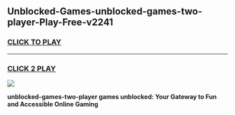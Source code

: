 
## Unblocked-Games-unblocked-games-two-player-Play-Free-v2241
<h3>
<a href="https://premium76.site?title=unblocked-games-two-player&ref=18A">CLICK TO PLAY</a></h3>
<hr>

<h3>
<a href="https://premium76.site?title=unblocked-games-two-player&ref=18A">CLICK 2 PLAY</a>
  
</h3>

<a href="https://premium76.site?title=unblocked-games-two-player&ref=18A"><img src="https://clearcache.store/games.png"></a>


**unblocked-games-two-player games unblocked: Your Gateway to Fun and Accessible Online Gaming**
